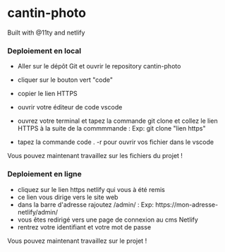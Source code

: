 # cantin-photo
Built with @11ty and netlify

### Deploiement en local
- Aller sur le dépôt Git et ouvrir le repository cantin-photo
- cliquer sur le bouton vert "code"
- copier le lien HTTPS

- ouvrir votre éditeur de code vscode 
- ouvrez votre terminal et tapez la commande git clone et collez le lien HTTPS à la suite de la commmmande :
Exp: git clone "lien https"
- tapez la commande code . -r pour ouvrir vos fichier dans le vscode

Vous pouvez maintenant travaillez sur les fichiers du projet ! 

### Deploiement en ligne
- cliquez sur le lien https netlify qui vous à été remis 
- ce lien vous dirige vers le site web 
- dans la barre d'adresse rajoutez /admin/ :
Exp: https://mon-adresse-netlify/admin/
- vous êtes redirigé vers une page de connexion au cms Netlify
- rentrez votre identifiant et votre mot de passe

Vous pouvez maintenant travaillez sur le projet !

